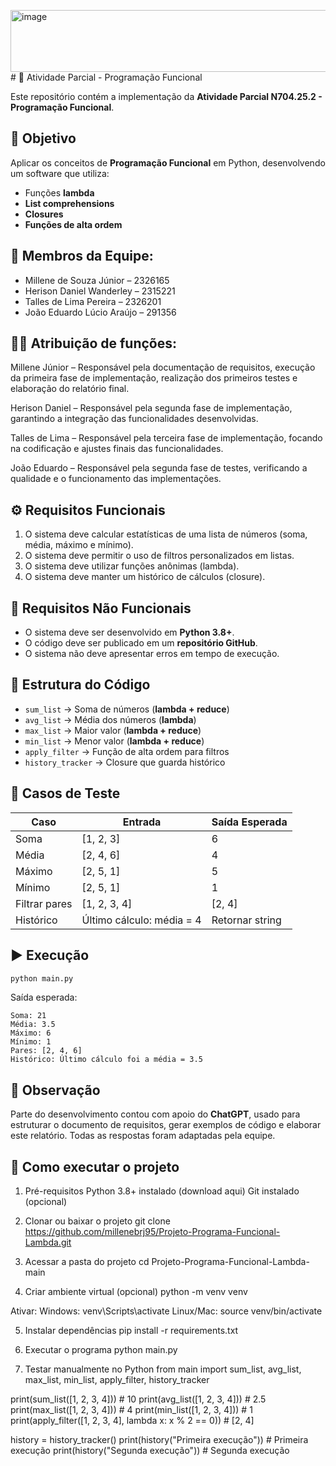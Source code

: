 <img width="782" height="99" alt="image" src="https://github.com/user-attachments/assets/d36c0bf4-3727-48d8-889a-f45f3bf4970d" /># 🐍 Atividade Parcial - Programação Funcional

Este repositório contém a implementação da **Atividade Parcial N704.25.2 - Programação Funcional**.

## 📌 Objetivo
Aplicar os conceitos de **Programação Funcional** em Python, desenvolvendo um software que utiliza:
- Funções **lambda**  
- **List comprehensions**  
- **Closures**  
- **Funções de alta ordem**

## 👥 Membros da Equipe:
- Millene de Souza Júnior – 2326165 
- Herison Daniel Wanderley – 2315221
- Talles de Lima Pereira – 2326201
- João Eduardo Lúcio Araújo – 291356

## 👩‍💻 Atribuição de funções:
Millene Júnior – Responsável pela documentação de requisitos, execução da primeira fase de implementação, realização dos primeiros testes e elaboração do relatório final.

Herison Daniel – Responsável pela segunda fase de implementação, garantindo a integração das funcionalidades desenvolvidas.

Talles de Lima – Responsável pela terceira fase de implementação, focando na codificação e ajustes finais das funcionalidades.

João Eduardo – Responsável pela segunda fase de testes, verificando a qualidade e o funcionamento das implementações. 

## ⚙️ Requisitos Funcionais
1. O sistema deve calcular estatísticas de uma lista de números (soma, média, máximo e mínimo).  
2. O sistema deve permitir o uso de filtros personalizados em listas.  
3. O sistema deve utilizar funções anônimas (lambda).  
4. O sistema deve manter um histórico de cálculos (closure).  

## 🚫 Requisitos Não Funcionais
- O sistema deve ser desenvolvido em **Python 3.8+**.  
- O código deve ser publicado em um **repositório GitHub**.  
- O sistema não deve apresentar erros em tempo de execução.  

## 🧩 Estrutura do Código
- `sum_list` → Soma de números (**lambda + reduce**)  
- `avg_list` → Média dos números (**lambda**)  
- `max_list` → Maior valor (**lambda + reduce**)  
- `min_list` → Menor valor (**lambda + reduce**)  
- `apply_filter` → Função de alta ordem para filtros  
- `history_tracker` → Closure que guarda histórico  

## 🧪 Casos de Teste
| Caso | Entrada | Saída Esperada |
|------|---------|----------------|
| Soma | [1, 2, 3] | 6 |
| Média | [2, 4, 6] | 4 |
| Máximo | [2, 5, 1] | 5 |
| Mínimo | [2, 5, 1] | 1 |
| Filtrar pares | [1, 2, 3, 4] | [2, 4] |
| Histórico | Último cálculo: média = 4 | Retornar string |

## ▶️ Execução
```bash
python main.py
```

Saída esperada:
```
Soma: 21
Média: 3.5
Máximo: 6
Mínimo: 1
Pares: [2, 4, 6]
Histórico: Último cálculo foi a média = 3.5
```

## 🤖 Observação
Parte do desenvolvimento contou com apoio do **ChatGPT**, usado para estruturar o documento de requisitos, gerar exemplos de código e elaborar este relatório. Todas as respostas foram adaptadas pela equipe.

## 🚀 Como executar o projeto
1. Pré-requisitos
Python 3.8+ instalado (download aqui)
Git instalado (opcional)

2. Clonar ou baixar o projeto
git clone https://github.com/millenebrj95/Projeto-Programa-Funcional-Lambda.git

3. Acessar a pasta do projeto
cd Projeto-Programa-Funcional-Lambda-main

4. Criar ambiente virtual (opcional)
python -m venv venv

Ativar:
Windows: venv\Scripts\activate
Linux/Mac: source venv/bin/activate

5. Instalar dependências
pip install -r requirements.txt

6. Executar o programa
python main.py

7. Testar manualmente no Python
from main import sum_list, avg_list, max_list, min_list, apply_filter, history_tracker

print(sum_list([1, 2, 3, 4]))                  # 10
print(avg_list([1, 2, 3, 4]))                  # 2.5
print(max_list([1, 2, 3, 4]))                  # 4
print(min_list([1, 2, 3, 4]))                  # 1
print(apply_filter([1, 2, 3, 4], lambda x: x % 2 == 0))  # [2, 4]

history = history_tracker()
print(history("Primeira execução"))            # Primeira execução
print(history("Segunda execução"))             # Segunda execução




